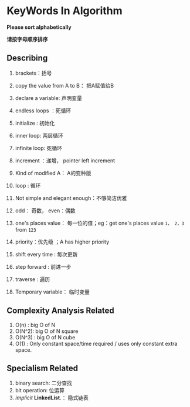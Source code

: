 # KeyWords In  Algorithm

**Please sort alphabetically**

**请按字母顺序排序**

## Describing

1. brackets：括号

1. copy the value from A to B： 把A赋值给B

2. declare a variable:  声明变量

2. endless loops ：死循环

3. initialize :  初始化

3. inner loop: 两层循环

7. infinite loop: 死循环

8. increment ：递增， pointer left  increment

4. Kind of  modified  A： A的变种版

5. loop : 循环

11. Not simple and elegant enough：不够简洁优雅

12. odd： 奇数， even：偶数

9. one's places value： 每一位的值；eg：get one's places value `1， 2，3`  from  `123` 

14. priority：优先级 ；A has higher priority

10. shift every time : 每次更新

11. step forward : 前进一步

12. traverse : 遍历

12. Temporary variable： 临时变量

    

    
    
    

## Complexity Analysis Related

1.  O(n) :  big O of N
2.  O(N^2): big O of N square 
3.  O(N^3) : big O of N cube
4.  O(1) : Only constant space/time required /  uses only constant extra space. 

## Specialism Related

1. binary search: 二分查找
2. bit operation:   位运算
2. *implicit* **LinkedList**.： 隐式链表

